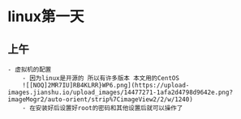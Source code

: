 # linux第一天
## 上午
	- 虚拟机的配置
		- 因为linux是开源的 所以有许多版本 本文用的CentOS
		![[NOQ]2MR7IU]RB4KLRR}WP6.png](https://upload-images.jianshu.io/upload_images/14477271-1afa2d4798d9642e.png?imageMogr2/auto-orient/strip%7CimageView2/2/w/1240)
		- 在安装好后设置好root的密码和其他设置后就可以操作了